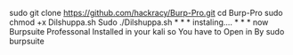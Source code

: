 sudo git clone https://github.com/hackracy/Burp-Pro.git 
cd Burp-Pro
sudo chmod +x Dilshuppa.sh
Sudo ./Dilshuppa.sh
*
*
*
instaling....
*
*
*
now Burpsuite Professonal Installed in your kali
so You have to Open in By 
sudo burpsuite

